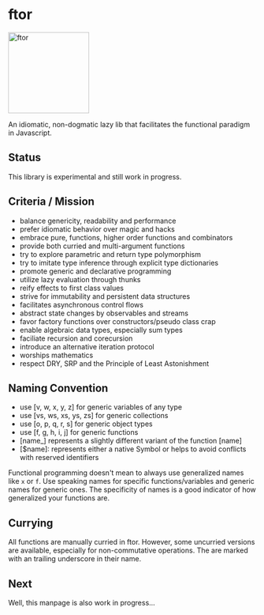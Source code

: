 ftor
====

<img src="https://i.stack.imgur.com/UqCPm.png?s=328&g=1" width="164" height="164" alt="ftor">

An idiomatic, non-dogmatic lazy lib that facilitates the functional paradigm in Javascript.

## Status

This library is experimental and still work in progress.

## Criteria / Mission

* balance genericity, readability and performance
* prefer idiomatic behavior over magic and hacks
* embrace pure, functions, higher order functions and combinators
* provide both curried and multi-argument functions
* try to explore parametric and return type polymorphism
* try to imitate type inference through explicit type dictionaries
* promote generic and declarative programming
* utilize lazy evaluation through thunks
* reify effects to first class values
* strive for immutability and persistent data structures
* facilitates asynchronous control flows
* abstract state changes by observables and streams
* favor factory functions over constructors/pseudo class crap
* enable algebraic data types, especially sum types
* faciliate recursion and corecursion
* introduce an alternative iteration protocol
* worships mathematics
* respect DRY, SRP and the Principle of Least Astonishment

## Naming Convention

* use [v, w, x, y, z] for generic variables of any type
* use [vs, ws, xs, ys, zs] for generic collections
* use [o, p, q, r, s] for generic object types
* use [f, g, h, i, j] for generic functions
* [name_] represents a slightly different variant of the function [name]
* [$name]: represents either a native Symbol or helps to avoid conflicts with reserved identifiers

Functional programming doesn't mean to always use generalized names like `x` or `f`. Use speaking names for specific functions/variables and generic names for generic ones. The specificity of names is a good indicator of how generalized your functions are.

## Currying

All functions are manually curried in ftor. However, some uncurried versions are available, especially for non-commutative operations. The are marked with an trailing underscore in their name.

## Next

Well, this manpage is also work in progress...